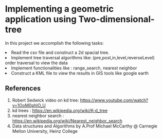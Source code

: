 # Implementing a geometric application using Two-dimensional-tree

In this project we accomplish the following tasks:
<li> Read the csv file and construct a 2d spacial tree.
<li> Implement tree traversal algorithms like: (pre,post,in,level,reverseLevel) order traversal to view the data
<li> Implement functionalities like : range_search, nearest neighbor
<li> Construct a KML file to view the results in GIS tools like google earth
  
## References
1. Robert Sedwick video on kd tree: https://www.youtube.com/watch?v=1OoM0phlO_U
2. kd trees : https://en.wikipedia.org/wiki/K-d_tree
3. nearest neighbor search : https://en.wikipedia.org/wiki/Nearest_neighbor_search
4. Data structures and Algorithms by A.Prof Michael McCarthy @ Carnegie Mellon University, Heinz College

